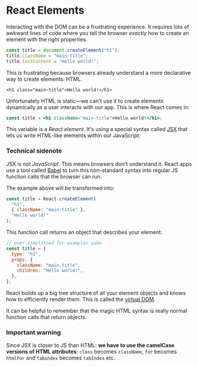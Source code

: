 # React Elements

Interacting with the DOM can be a frustrating experience. It requires lots of awkward lines of code where you tell the browser _exactly_ how to create an element with the right properties.

```javascript
const title = document.createElement("h1");
title.className = "main-title";
title.textContent = "Hello world!";
```

This is frustrating because browsers already understand a more declarative way to create elements: HTML.

```htmlmixed
<h1 class="main-title">Hello world!</h1>
```

Unfortunately HTML is static—we can't use it to create elements dynamically as a user interacts with our app. This is where React comes in:

```jsx
const title = <h1 className="main-title">Hello world!</h1>;
```

This variable is a _React element_. It's using a special syntax called [JSX](https://reactjs.org/docs/introducing-jsx.html) that lets us write HTML-like elements within our JavaScript.

### Technical sidenote

JSX is _not JavaScript_. This means browsers don't understand it. React apps use a tool called [Babel](https://babeljs.io/) to turn this non-standard syntax into regular JS function calls that the browser can run.

The example above will be transformed into:

```javascript
const title = React.createElement(
  "h1",
  { className: "main-title" },
  "Hello world!"
);
```

This function call returns an object that describes your element:

```javascript
// over-simplified for examples sake
const title = {
  type: "h1",
  props: {
    className: "main-title",
    children: "Hello world!",
  },
};
```

React builds up a big tree structure of all your element objects and knows how to efficiently render them. This is called the [virtual DOM](https://reactjs.org/docs/reconciliation.html).

It can be helpful to remember that the magic HTML syntax is really normal function calls that return objects.

### Important warning

Since JSX is closer to JS than HTML: **we have to use the camelCase versions of HTML attributes**: `class` becomes `className`, `for` becomes `htmlFor` and `tabindex` becomes `tabIndex` etc.
